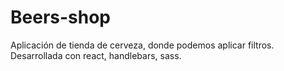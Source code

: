 # Beers-shop
Aplicación de tienda de cerveza, donde podemos aplicar filtros. Desarrollada con react, handlebars, sass.
